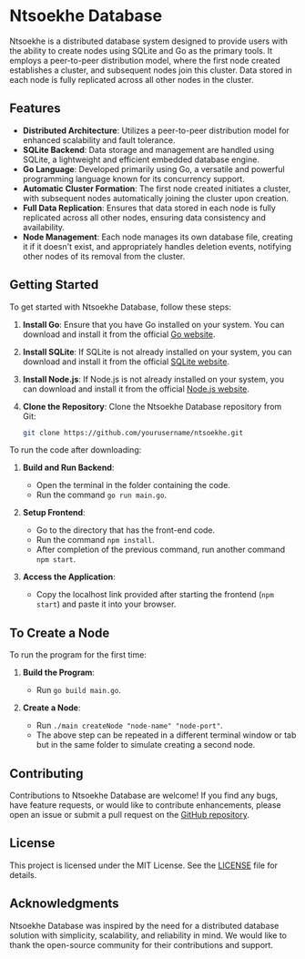 # Ntsoekhe Database

Ntsoekhe is a distributed database system designed to provide users with the ability to create nodes using SQLite and Go as the primary tools. It employs a peer-to-peer distribution model, where the first node created establishes a cluster, and subsequent nodes join this cluster. Data stored in each node is fully replicated across all other nodes in the cluster.

## Features

- **Distributed Architecture**: Utilizes a peer-to-peer distribution model for enhanced scalability and fault tolerance.
- **SQLite Backend**: Data storage and management are handled using SQLite, a lightweight and efficient embedded database engine.
- **Go Language**: Developed primarily using Go, a versatile and powerful programming language known for its concurrency support.
- **Automatic Cluster Formation**: The first node created initiates a cluster, with subsequent nodes automatically joining the cluster upon creation.
- **Full Data Replication**: Ensures that data stored in each node is fully replicated across all other nodes, ensuring data consistency and availability.
- **Node Management**: Each node manages its own database file, creating it if it doesn't exist, and appropriately handles deletion events, notifying other nodes of its removal from the cluster.

## Getting Started

To get started with Ntsoekhe Database, follow these steps:

1. **Install Go**: Ensure that you have Go installed on your system. You can download and install it from the official [Go website](https://golang.org/).

2. **Install SQLite**: If SQLite is not already installed on your system, you can download and install it from the official [SQLite website](https://sqlite.org/download.html).

3. **Install Node.js**: If Node.js is not already installed on your system, you can download and install it from the official [Node.js website](https://nodejs.org/).

4. **Clone the Repository**: Clone the Ntsoekhe Database repository from Git:

   ```bash
   git clone https://github.com/yourusername/ntsoekhe.git


To run the code after downloading:

1. **Build and Run Backend**:
   - Open the terminal in the folder containing the code.
   - Run the command `go run main.go`.

2. **Setup Frontend**:
   - Go to the directory that has the front-end code.
   - Run the command `npm install`.
   - After completion of the previous command, run another command `npm start`.

3. **Access the Application**:
   - Copy the localhost link provided after starting the frontend (`npm start`) and paste it into your browser.

## To Create a Node

To run the program for the first time:

1. **Build the Program**:
   - Run `go build main.go`.

2. **Create a Node**:
   - Run `./main createNode "node-name" "node-port"`.
   - The above step can be repeated in a different terminal window or tab but in the same folder to simulate creating a second node.

## Contributing

Contributions to Ntsoekhe Database are welcome! If you find any bugs, have feature requests, or would like to contribute enhancements, please open an issue or submit a pull request on the [GitHub repository](https://github.com/yourusername/ntsoekhe).

## License

This project is licensed under the MIT License. See the [LICENSE](LICENSE) file for details.

## Acknowledgments

Ntsoekhe Database was inspired by the need for a distributed database solution with simplicity, scalability, and reliability in mind. We would like to thank the open-source community for their contributions and support.


